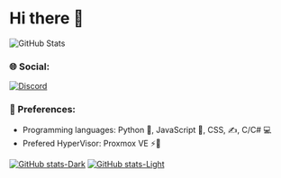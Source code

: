 # Hi there 👋

![GitHub Stats](https://github-readme-stats.vercel.app/api?username=MyDrift-user&theme=radical) 

### 🌐 Social:
[![Discord](https://img.shields.io/badge/Discord-%237289DA.svg?logo=discord&logoColor=white)](https://discord.com/users/679006161554505729) 

### 🤝 Preferences:

* Programming languages: Python 🐍, JavaScript 🐠, CSS, ✍️, C/C# 💻
* Prefered HyperVisor: Proxmox VE ⚡🦎

[![GitHub stats-Dark](https://github-readme-stats.vercel.app/api?username=MyDrift-user&show_icons=true&theme=dark#gh-dark-mode-only)](https://github.com/anuraghazra/github-readme-stats#gh-dark-mode-only)
[![GitHub stats-Light](https://github-readme-stats.vercel.app/api?username=MyDrift-user&show_icons=true&theme=default#gh-light-mode-only)](https://github.com/anuraghazra/github-readme-stats#gh-light-mode-only)


